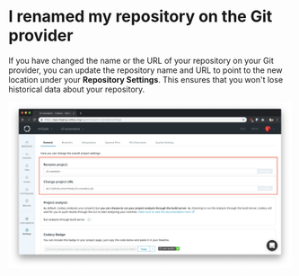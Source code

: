 # I renamed my repository on the Git provider

If you have changed the name or the URL of your repository on your Git provider, you can update the repository name and URL to point to the new location under your **Repository Settings**. This ensures that you won't lose historical data about your repository.

![](../../images/Screenshot_2018-11-27_at_15.58.37.png)
